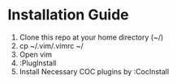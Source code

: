 # Installation Guide

1. Clone this repo at your home directory (~/)
2. cp ~/.vim/.vimrc ~/
3. Open vim
4. :PlugInstall
5. Install Necessary COC plugins by :CocInstall <PluginName>
